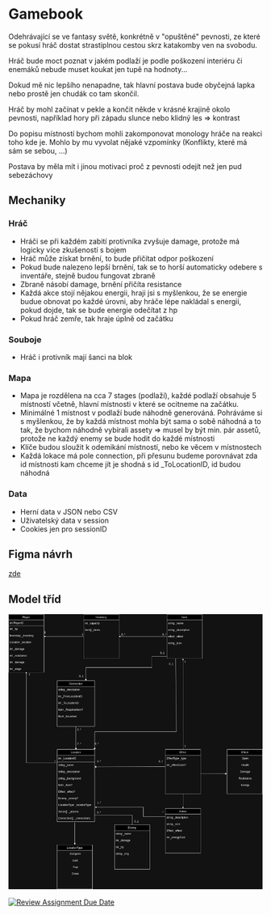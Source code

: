 # Gamebook
<p>Odehrávající se ve fantasy světě, konkrétně v "opuštěné" pevnosti, ze které se pokusí hráč dostat strastiplnou cestou skrz katakomby ven na svobodu.</p>
<p>Hráč bude moct poznat v jakém podlaží je podle poškození interiéru či enemáků nebude muset koukat jen tupě na hodnoty...</p>
<p>Dokud mě nic lepšího nenapadne, tak hlavní postava bude obyčejná lapka nebo prostě jen chudák co tam skončil.</p>
<p>Hráč by mohl začínat v pekle a končit někde v krásné krajině okolo pevnosti, například hory při západu slunce nebo klidný les => kontrast</p>
<p>Do popisu místností bychom mohli zakomponovat monology hráče na reakci toho kde je. Mohlo by mu vyvolat nějaké vzpomínky (Konflikty, které má sám se sebou, ...)</p>
<p>Postava by měla mít i jinou motivaci proč z pevnosti odejít než jen pud sebezáchovy</p>

## Mechaniky
### Hráč
<ul>
    <li>Hráči se při každém zabití protivníka zvyšuje damage, protože má logicky více zkušeností s bojem</li>
    <li>Hráč může získat brnění, to bude přičítat odpor poškození</li>
    <li>Pokud bude nalezeno lepší brnění, tak se to horší automaticky odebere s inventáře, stejně budou fungovat zbraně</li>
    <li>Zbraně násobí damage, brnění přičíta resistance</li>
    <li>Každá akce stojí nějakou energii, hraji jsi s myšlenkou, že se energie budue obnovat po každé úrovni, aby hráče lépe nakládal s energii, pokud dojde, tak se bude energie odečítat z hp</li>
    <li>Pokud hráč zemře, tak hraje úplně od začátku</li>
</ul>

### Souboje
<ul>
    <li>Hráč i protivník mají šanci na blok</li>
</ul>

### Mapa 
<ul>
    <li>
        Mapa je rozdělena na cca 7 stages (podlaží), každé podlaží obsahuje 5 místností včetně, hlavní místnosti v které se ocitneme na začátku.
    </li>
    <li>
        Minimálné 1 místnost v podlaží bude náhodně generováná. Pohráváme si s myšlenkou, že by každá místnost mohla být sama o sobě náhodná a to tak, že bychom náhodně vybírali assety => musel by být min. pár assetů, protože ne každý enemy se bude hodit do každé místnosti
    </li>
    <li>Klíče budou sloužit k odemikání místností, nebo ke věcem v místnostech</li>
    <li>Každá lokace má pole connection, při přesunu budeme porovnávat zda id místnosti kam chceme jít je shodná s id _ToLocationID, id budou náhodná</li>
</ul>

### Data
<ul>
    <li>Herní data v JSON nebo CSV</li>
    <li>Uživatelský data v session</li>
    <li>Cookies jen pro sessionID</li>
</ul>

## Figma návrh
<a href="https://www.figma.com/file/QgTaAXxr2krxgQlMT8mOTe/GAMEBOOK?type=design&node-id=0-1&mode=design">zde</a>

## Model tříd
<p><img src="./Assets/GamebookModels.jpg"/></p>


[![Review Assignment Due Date](https://classroom.github.com/assets/deadline-readme-button-24ddc0f5d75046c5622901739e7c5dd533143b0c8e959d652212380cedb1ea36.svg)](https://classroom.github.com/a/dMUm1NVd)
